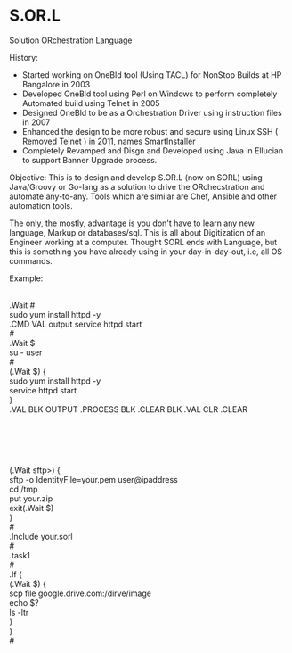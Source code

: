 # S.OR.L
Solution ORchestration Language

History:
   - Started working on OneBld tool (Using TACL) for NonStop Builds at HP Bangalore in 2003
   - Developed OneBld tool using Perl on Windows to perform completely Automated build using Telnet in 2005
   - Designed OneBld to be as a Orchestration Driver using instruction files in 2007
   - Enhanced the design to be more robust and secure using Linux SSH ( Removed Telnet ) in 2011, names SmartInstaller
   - Completely Revamped and Disgn and Developed using Java in Ellucian to support Banner Upgrade process.
   
Objective:
This is to design and develop S.OR.L (now on SORL) using Java/Groovy or Go-lang as a solution to drive the ORchecstration and automate any-to-any. Tools which are similar are Chef, Ansible and other automation tools.

The only, the mostly, advantage is you don't have to learn any new language, Markup or databases/sql. This is all about Digitization of an Engineer working at a computer. Thought SORL ends with Language, but this is something you have already using in your day-in-day-out, i.e, all OS commands.
<p>
Example:<br><br>

  .Wait #<br>
  sudo yum install httpd -y<br>
  .CMD VAL output
  service httpd start<br>
  #<br>
  .Wait $<br>
  su - user<br>
  #<br>
  (.Wait $) {<br>
      sudo yum install httpd -y<br>
      service httpd start<br>
  }<br>
  .VAL BLK OUTPUT
  .PROCESS BLK
  .CLEAR BLK
  .VAL CLR 
  .CLEAR
  # <br>
  (.Wait sftp>) {<br>
      sftp -o IdentityFile=your.pem user@ipaddress<br>
      cd /tmp<br>
      put your.zip<br>
      exit(.Wait $)<br>
  }<br>
  #<br>
  .Include your.sorl<br>
  #<br>
  .task1<br>
  #<br>
  .If <Condition> {<br>
     (.Wait $) {<br>
        scp file google.drive.com:/dirve/image<br>
        echo $?<br>
        ls -ltr<br>
     }<br>
  }<br>
  #<br>
  <br>
</p><br>
<br>
